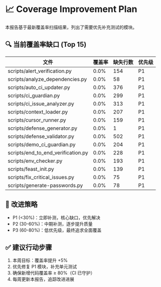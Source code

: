 # 📈 Coverage Improvement Plan

本报告基于最新覆盖率扫描结果，列出了需要优先补充测试的模块。

## 🔍 当前覆盖率缺口 (Top 15)
| 文件 | 覆盖率 | 缺失行数 | 优先级 |
|------|--------|----------|--------|
| scripts/alert_verification.py | 0.0% | 154 | P1 |
| scripts/analyze_dependencies.py | 0.0% | 58 | P1 |
| scripts/auto_ci_updater.py | 0.0% | 376 | P1 |
| scripts/ci_guardian.py | 0.0% | 299 | P1 |
| scripts/ci_issue_analyzer.py | 0.0% | 313 | P1 |
| scripts/context_loader.py | 0.0% | 207 | P1 |
| scripts/cursor_runner.py | 0.0% | 159 | P1 |
| scripts/defense_generator.py | 0.0% | 1 | P1 |
| scripts/defense_validator.py | 0.0% | 502 | P1 |
| scripts/demo_ci_guardian.py | 0.0% | 204 | P1 |
| scripts/end_to_end_verification.py | 0.0% | 228 | P1 |
| scripts/env_checker.py | 0.0% | 193 | P1 |
| scripts/feast_init.py | 0.0% | 139 | P1 |
| scripts/fix_critical_issues.py | 0.0% | 75 | P1 |
| scripts/generate-passwords.py | 0.0% | 78 | P1 |

## 🎯 改进策略
- P1 (<30%)：立即补测，核心缺口，优先解决
- P2 (30-60%)：中期补测，逐步提升质量
- P3 (60-80%)：低优先级，最终追求全面覆盖

## ✅ 建议行动步骤
1. 本周目标：覆盖率提升 +5%
2. 优先修复 P1 模块，补充单元测试
3. 确保新增代码覆盖率 ≥ 80%（CI 已守护）
4. 每周更新本报告，追踪改进进展